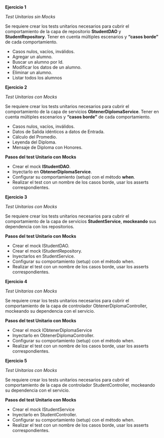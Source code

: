 **Ejercicio 1**

_Test Unitarios sin Mocks_

Se requiere crear los tests unitarios necesarios para cubrir el comportamiento de la capa de repositorio 
**StudentDAO** y **StudentRepository**. Tener en cuenta múltiples escenarios y **“casos borde”** de cada 
comportamiento.

- Casos nulos, vacíos, inválidos.
- Agregar un alumno.
- Buscar un alumno por Id.
- Modificar los datos de un alumno.
- Eliminar un alumno.
- Listar todos los alumnos

**Ejercicio 2**

_Test Unitarios con Mocks_

Se requiere crear los tests unitarios necesarios para cubrir el comportamiento de la capa de servicios **ObtenerDiplomaService**. Tener en cuenta múltiples escenarios y **“casos borde”** de cada comportamiento.

- Casos nulos, vacíos, inválidos.
- Datos de Salida idénticos a datos de Entrada.
- Cálculo del Promedio.
- Leyenda del Diploma.
- Mensaje de Diploma con Honores.

**Pasos del test Unitario con Mocks**
- Crear el mock **IStudentDAO**.
- Inyectarlo en **ObtenerDiplomaService**.
- Configurar su comportamiento (setup) con el método **when**.
- Realizar el test con un nombre de los casos borde, usar los asserts correspondientes.

**Ejercicio 3**

_Test Unitarios con Mocks_

Se requiere crear los tests unitarios necesarios para cubrir el comportamiento de la capa de servicios **StudentService**, **mockeando** sus dependencia con los repositorios.

**Pasos del test Unitario con Mocks**
- Crear el mock IStudentDAO.
- Crear el mock IStudentRepository.
- Inyectarlos en StudentService.
- Configurar su comportamiento (setup) con el método when.
- Realizar el test con un nombre de los casos borde, usar los asserts correspondientes.

**Ejercicio 4**

_Test Unitarios con Mocks_

Se requiere crear los tests unitarios necesarios para cubrir el comportamiento de la capa de controlador ObtenerDiplomaController, mockeando su dependencia con el servicio.

**Pasos del test Unitario con Mocks**

- Crear el mock IObtenerDiplomaService
- Inyectarlo en ObtenerDiplomaController.
- Configurar su comportamiento (setup) con el método when.
- Realizar el test con un nombre de los casos borde, usar los asserts correspondientes.

**Ejercicio 5**

_Test Unitarios con Mocks_

Se requiere crear los tests unitarios necesarios para cubrir el comportamiento de la capa de controlador StudentController, mockeando su dependencia con el servicio.

**Pasos del test Unitario con Mocks**

- Crear el mock IStudentService
- Inyectarlo en StudentController.
- Configurar su comportamiento (setup) con el método when.
- Realizar el test con un nombre de los casos borde, usar los asserts correspondientes.

